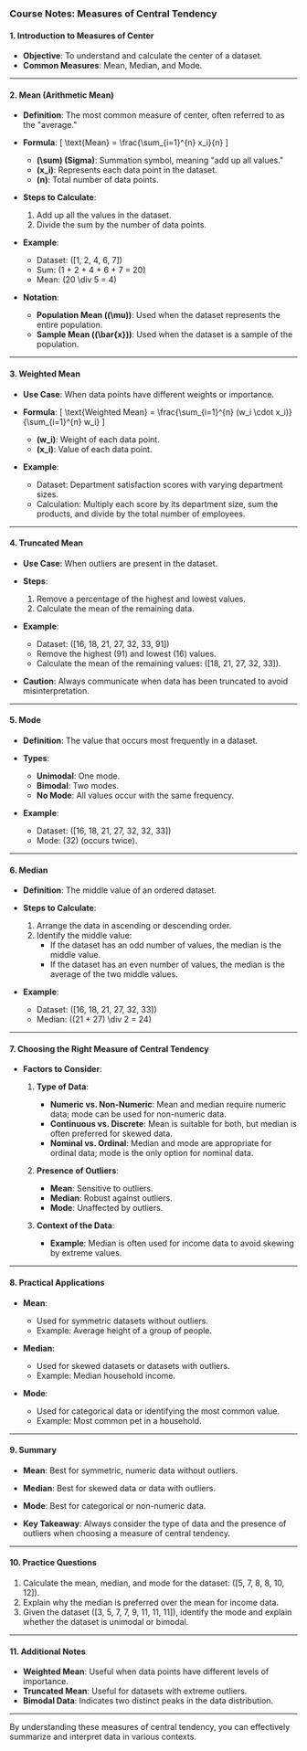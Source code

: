 ### Course Notes: Measures of Central Tendency

#### **1. Introduction to Measures of Center**
- **Objective**: To understand and calculate the center of a dataset.
- **Common Measures**: Mean, Median, and Mode.

---

#### **2. Mean (Arithmetic Mean)**
- **Definition**: The most common measure of center, often referred to as the "average."
- **Formula**:
  \[
  \text{Mean} = \frac{\sum_{i=1}^{n} x_i}{n}
  \]
  - **\(\sum\) (Sigma)**: Summation symbol, meaning "add up all values."
  - **\(x_i\)**: Represents each data point in the dataset.
  - **\(n\)**: Total number of data points.

- **Steps to Calculate**:
  1. Add up all the values in the dataset.
  2. Divide the sum by the number of data points.

- **Example**:
  - Dataset: \([1, 2, 4, 6, 7]\)
  - Sum: \(1 + 2 + 4 + 6 + 7 = 20\)
  - Mean: \(20 \div 5 = 4\)

- **Notation**:
  - **Population Mean (\(\mu\))**: Used when the dataset represents the entire population.
  - **Sample Mean (\(\bar{x}\))**: Used when the dataset is a sample of the population.

---

#### **3. Weighted Mean**
- **Use Case**: When data points have different weights or importance.
- **Formula**:
  \[
  \text{Weighted Mean} = \frac{\sum_{i=1}^{n} (w_i \cdot x_i)}{\sum_{i=1}^{n} w_i}
  \]
  - **\(w_i\)**: Weight of each data point.
  - **\(x_i\)**: Value of each data point.

- **Example**:
  - Dataset: Department satisfaction scores with varying department sizes.
  - Calculation: Multiply each score by its department size, sum the products, and divide by the total number of employees.

---

#### **4. Truncated Mean**
- **Use Case**: When outliers are present in the dataset.
- **Steps**:
  1. Remove a percentage of the highest and lowest values.
  2. Calculate the mean of the remaining data.
- **Example**:
  - Dataset: \([16, 18, 21, 27, 32, 33, 91]\)
  - Remove the highest (91) and lowest (16) values.
  - Calculate the mean of the remaining values: \([18, 21, 27, 32, 33]\).

- **Caution**: Always communicate when data has been truncated to avoid misinterpretation.

---

#### **5. Mode**
- **Definition**: The value that occurs most frequently in a dataset.
- **Types**:
  - **Unimodal**: One mode.
  - **Bimodal**: Two modes.
  - **No Mode**: All values occur with the same frequency.

- **Example**:
  - Dataset: \([16, 18, 21, 27, 32, 32, 33]\)
  - Mode: \(32\) (occurs twice).

---

#### **6. Median**
- **Definition**: The middle value of an ordered dataset.
- **Steps to Calculate**:
  1. Arrange the data in ascending or descending order.
  2. Identify the middle value:
     - If the dataset has an odd number of values, the median is the middle value.
     - If the dataset has an even number of values, the median is the average of the two middle values.

- **Example**:
  - Dataset: \([16, 18, 21, 27, 32, 33]\)
  - Median: \((21 + 27) \div 2 = 24\)

---

#### **7. Choosing the Right Measure of Central Tendency**
- **Factors to Consider**:
  1. **Type of Data**:
     - **Numeric vs. Non-Numeric**: Mean and median require numeric data; mode can be used for non-numeric data.
     - **Continuous vs. Discrete**: Mean is suitable for both, but median is often preferred for skewed data.
     - **Nominal vs. Ordinal**: Median and mode are appropriate for ordinal data; mode is the only option for nominal data.

  2. **Presence of Outliers**:
     - **Mean**: Sensitive to outliers.
     - **Median**: Robust against outliers.
     - **Mode**: Unaffected by outliers.

  3. **Context of the Data**:
     - **Example**: Median is often used for income data to avoid skewing by extreme values.

---

#### **8. Practical Applications**
- **Mean**:
  - Used for symmetric datasets without outliers.
  - Example: Average height of a group of people.

- **Median**:
  - Used for skewed datasets or datasets with outliers.
  - Example: Median household income.

- **Mode**:
  - Used for categorical data or identifying the most common value.
  - Example: Most common pet in a household.

---

#### **9. Summary**
- **Mean**: Best for symmetric, numeric data without outliers.
- **Median**: Best for skewed data or data with outliers.
- **Mode**: Best for categorical or non-numeric data.

- **Key Takeaway**: Always consider the type of data and the presence of outliers when choosing a measure of central tendency.

---

#### **10. Practice Questions**
1. Calculate the mean, median, and mode for the dataset: \([5, 7, 8, 8, 10, 12]\).
2. Explain why the median is preferred over the mean for income data.
3. Given the dataset \([3, 5, 7, 7, 9, 11, 11, 11]\), identify the mode and explain whether the dataset is unimodal or bimodal.

---

#### **11. Additional Notes**
- **Weighted Mean**: Useful when data points have different levels of importance.
- **Truncated Mean**: Useful for datasets with extreme outliers.
- **Bimodal Data**: Indicates two distinct peaks in the data distribution.

---

By understanding these measures of central tendency, you can effectively summarize and interpret data in various contexts.